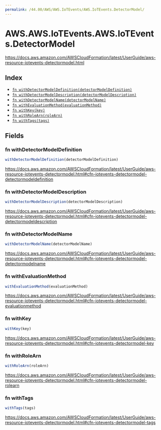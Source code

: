 ```yaml
---
permalink: /44.00/AWS/AWS.IoTEvents/AWS.IoTEvents.DetectorModel/
---
```


# AWS.AWS.IoTEvents.AWS.IoTEvents.DetectorModel

https://docs.aws.amazon.com/AWSCloudFormation/latest/UserGuide/aws-resource-iotevents-detectormodel.html

## Index

* [`fn withDetectorModelDefinition(detectorModelDefinition)`](#fn-withdetectormodeldefinition)
* [`fn withDetectorModelDescription(detectorModelDescription)`](#fn-withdetectormodeldescription)
* [`fn withDetectorModelName(detectorModelName)`](#fn-withdetectormodelname)
* [`fn withEvaluationMethod(evaluationMethod)`](#fn-withevaluationmethod)
* [`fn withKey(key)`](#fn-withkey)
* [`fn withRoleArn(roleArn)`](#fn-withrolearn)
* [`fn withTags(tags)`](#fn-withtags)

## Fields

### fn withDetectorModelDefinition

```ts
withDetectorModelDefinition(detectorModelDefinition)
```

https://docs.aws.amazon.com/AWSCloudFormation/latest/UserGuide/aws-resource-iotevents-detectormodel.html#cfn-iotevents-detectormodel-detectormodeldefinition

### fn withDetectorModelDescription

```ts
withDetectorModelDescription(detectorModelDescription)
```

https://docs.aws.amazon.com/AWSCloudFormation/latest/UserGuide/aws-resource-iotevents-detectormodel.html#cfn-iotevents-detectormodel-detectormodeldescription

### fn withDetectorModelName

```ts
withDetectorModelName(detectorModelName)
```

https://docs.aws.amazon.com/AWSCloudFormation/latest/UserGuide/aws-resource-iotevents-detectormodel.html#cfn-iotevents-detectormodel-detectormodelname

### fn withEvaluationMethod

```ts
withEvaluationMethod(evaluationMethod)
```

https://docs.aws.amazon.com/AWSCloudFormation/latest/UserGuide/aws-resource-iotevents-detectormodel.html#cfn-iotevents-detectormodel-evaluationmethod

### fn withKey

```ts
withKey(key)
```

https://docs.aws.amazon.com/AWSCloudFormation/latest/UserGuide/aws-resource-iotevents-detectormodel.html#cfn-iotevents-detectormodel-key

### fn withRoleArn

```ts
withRoleArn(roleArn)
```

https://docs.aws.amazon.com/AWSCloudFormation/latest/UserGuide/aws-resource-iotevents-detectormodel.html#cfn-iotevents-detectormodel-rolearn

### fn withTags

```ts
withTags(tags)
```

https://docs.aws.amazon.com/AWSCloudFormation/latest/UserGuide/aws-resource-iotevents-detectormodel.html#cfn-iotevents-detectormodel-tags